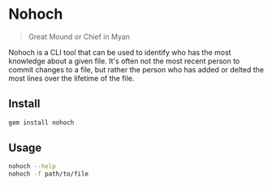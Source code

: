 # Nohoch
> Great Mound or Chief in Myan


Nohoch is a CLI tool that can be used to identify who has the most knowledge about a given file. It's often not the most recent person to commit changes to a file, but rather the person who has added or delted the most lines over the lifetime of the file.

## Install
```bash
gem install nohoch
```

## Usage
```bash
nohoch --help
nohoch -f path/to/file
```
